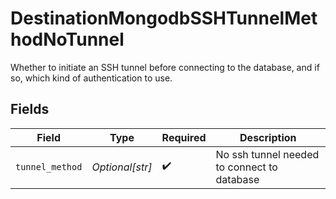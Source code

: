 # DestinationMongodbSSHTunnelMethodNoTunnel

Whether to initiate an SSH tunnel before connecting to the database, and if so, which kind of authentication to use.


## Fields

| Field                                       | Type                                        | Required                                    | Description                                 |
| ------------------------------------------- | ------------------------------------------- | ------------------------------------------- | ------------------------------------------- |
| `tunnel_method`                             | *Optional[str]*                             | :heavy_check_mark:                          | No ssh tunnel needed to connect to database |